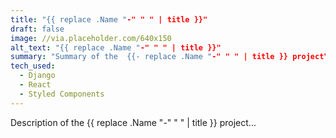 ```yaml
---
title: "{{ replace .Name "-" " " | title }}"
draft: false
image: //via.placeholder.com/640x150
alt_text: "{{ replace .Name "-" " " | title }}"
summary: "Summary of the  {{- replace .Name "-" " " | title }} project"
tech_used:
  - Django
  - React
  - Styled Components
---
```


Description of the {{ replace .Name "-" " " | title }} project...  